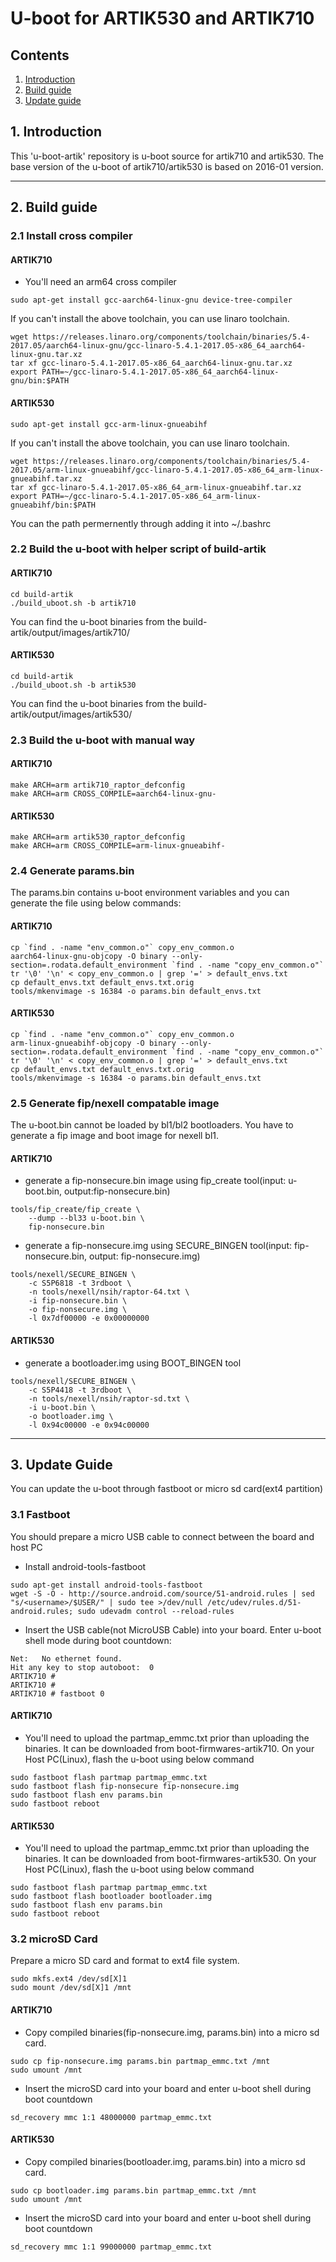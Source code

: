 # U-boot for ARTIK530 and ARTIK710
## Contents
1. [Introduction](#1-introduction)
2. [Build guide](#2-build-guide)
3. [Update guide](#3-update-guide)

## 1. Introduction
This 'u-boot-artik' repository is u-boot source for artik710 and artik530.
The base version of the u-boot of artik710/artik530 is based on 2016-01 version.

---
## 2. Build guide
### 2.1 Install cross compiler
#### ARTIK710
- You'll need an arm64 cross compiler
```
sudo apt-get install gcc-aarch64-linux-gnu device-tree-compiler
```
If you can't install the above toolchain, you can use linaro toolchain.
```
wget https://releases.linaro.org/components/toolchain/binaries/5.4-2017.05/aarch64-linux-gnu/gcc-linaro-5.4.1-2017.05-x86_64_aarch64-linux-gnu.tar.xz
tar xf gcc-linaro-5.4.1-2017.05-x86_64_aarch64-linux-gnu.tar.xz
export PATH=~/gcc-linaro-5.4.1-2017.05-x86_64_aarch64-linux-gnu/bin:$PATH
```

#### ARTIK530
```
sudo apt-get install gcc-arm-linux-gnueabihf
```
If you can't install the above toolchain, you can use linaro toolchain.
```
wget https://releases.linaro.org/components/toolchain/binaries/5.4-2017.05/arm-linux-gnueabihf/gcc-linaro-5.4.1-2017.05-x86_64_arm-linux-gnueabihf.tar.xz
tar xf gcc-linaro-5.4.1-2017.05-x86_64_arm-linux-gnueabihf.tar.xz
export PATH=~/gcc-linaro-5.4.1-2017.05-x86_64_arm-linux-gnueabihf/bin:$PATH
```
You can the path permernently through adding it into ~/.bashrc

### 2.2 Build the u-boot with helper script of build-artik
#### ARTIK710
```
cd build-artik
./build_uboot.sh -b artik710
```
You can find the u-boot binaries from the build-artik/output/images/artik710/

#### ARTIK530
```
cd build-artik
./build_uboot.sh -b artik530
```
You can find the u-boot binaries from the build-artik/output/images/artik530/

### 2.3 Build the u-boot with manual way
#### ARTIK710

```
make ARCH=arm artik710_raptor_defconfig
make ARCH=arm CROSS_COMPILE=aarch64-linux-gnu-
```

#### ARTIK530
```
make ARCH=arm artik530_raptor_defconfig
make ARCH=arm CROSS_COMPILE=arm-linux-gnueabihf-
```

### 2.4 Generate params.bin
The params.bin contains u-boot environment variables and you can generate the file using below commands:

#### ARTIK710
```
cp `find . -name "env_common.o"` copy_env_common.o
aarch64-linux-gnu-objcopy -O binary --only-section=.rodata.default_environment `find . -name "copy_env_common.o"`
tr '\0' '\n' < copy_env_common.o | grep '=' > default_envs.txt
cp default_envs.txt default_envs.txt.orig
tools/mkenvimage -s 16384 -o params.bin default_envs.txt
```

#### ARTIK530
```
cp `find . -name "env_common.o"` copy_env_common.o
arm-linux-gnueabihf-objcopy -O binary --only-section=.rodata.default_environment `find . -name "copy_env_common.o"`
tr '\0' '\n' < copy_env_common.o | grep '=' > default_envs.txt
cp default_envs.txt default_envs.txt.orig
tools/mkenvimage -s 16384 -o params.bin default_envs.txt
```

### 2.5 Generate fip/nexell compatable image
The u-boot.bin cannot be loaded by bl1/bl2 bootloaders. You have to generate
a fip image and boot image for nexell bl1.

#### ARTIK710
- generate a fip-nonsecure.bin image using fip_create tool(input: u-boot.bin, output:fip-nonsecure.bin)
```
tools/fip_create/fip_create \
	--dump --bl33 u-boot.bin \
	fip-nonsecure.bin
```
- generate a fip-nonsecure.img using SECURE_BINGEN tool(input: fip-nonsecure.bin, output: fip-nonsecure.img)
```
tools/nexell/SECURE_BINGEN \
	-c S5P6818 -t 3rdboot \
	-n tools/nexell/nsih/raptor-64.txt \
	-i fip-nonsecure.bin \
	-o fip-nonsecure.img \
	-l 0x7df00000 -e 0x00000000
```

#### ARTIK530
- generate a bootloader.img using BOOT_BINGEN tool
```
tools/nexell/SECURE_BINGEN \
	-c S5P4418 -t 3rdboot \
	-n tools/nexell/nsih/raptor-sd.txt \
	-i u-boot.bin \
	-o bootloader.img \
	-l 0x94c00000 -e 0x94c00000
```

---
## 3. Update Guide
You can update the u-boot through fastboot or micro sd card(ext4 partition)

### 3.1 Fastboot
You should prepare a micro USB cable to connect between the board and host PC

- Install android-tools-fastboot
```
sudo apt-get install android-tools-fastboot
wget -S -O - http://source.android.com/source/51-android.rules | sed "s/<username>/$USER/" | sudo tee >/dev/null /etc/udev/rules.d/51-android.rules; sudo udevadm control --reload-rules
```

- Insert the USB cable(not MicroUSB Cable) into your board. Enter u-boot shell mode during boot countdown:
```
Net:   No ethernet found.
Hit any key to stop autoboot:  0
ARTIK710 #
ARTIK710 #
ARTIK710 # fastboot 0
```

#### ARTIK710
- You'll need to upload the partmap_emmc.txt prior than uploading the binaries. It can be downloaded from boot-firmwares-artik710. On your Host PC(Linux), flash the u-boot using below command
```
sudo fastboot flash partmap partmap_emmc.txt
sudo fastboot flash fip-nonsecure fip-nonsecure.img
sudo fastboot flash env params.bin
sudo fastboot reboot
```

#### ARTIK530
- You'll need to upload the partmap_emmc.txt prior than uploading the binaries. It can be downloaded from boot-firmwares-artik530. On your Host PC(Linux), flash the u-boot using below command
```
sudo fastboot flash partmap partmap_emmc.txt
sudo fastboot flash bootloader bootloader.img
sudo fastboot flash env params.bin
sudo fastboot reboot
```

### 3.2 microSD Card
Prepare a micro SD card and format to ext4 file system.
```
sudo mkfs.ext4 /dev/sd[X]1
sudo mount /dev/sd[X]1 /mnt
```

#### ARTIK710
- Copy compiled binaries(fip-nonsecure.img, params.bin) into a micro sd card.
```
sudo cp fip-nonsecure.img params.bin partmap_emmc.txt /mnt
sudo umount /mnt
```
- Insert the microSD card into your board and enter u-boot shell during boot countdown
```
sd_recovery mmc 1:1 48000000 partmap_emmc.txt
```

#### ARTIK530
- Copy compiled binaries(bootloader.img, params.bin) into a micro sd card.
```
sudo cp bootloader.img params.bin partmap_emmc.txt /mnt
sudo umount /mnt
```
- Insert the microSD card into your board and enter u-boot shell during boot countdown
```
sd_recovery mmc 1:1 99000000 partmap_emmc.txt
```
